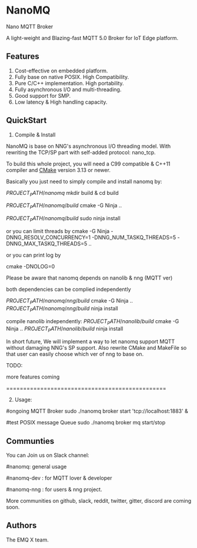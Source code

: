 # NanoMQ

Nano MQTT Broker

A light-weight and Blazing-fast MQTT 5.0 Broker for IoT Edge platform.



## Features

1. Cost-effective on embedded platform.
2. Fully base on native POSIX. High Compatibility.
3. Pure C/C++ implementation. High portability.
4. Fully asynchronous I/O and multi-threading. 
5. Good support for SMP.
6. Low latency & High handling capacity.



## QuickStart

1. Compile & Install

NanoMQ is base on NNG's asynchronous I/O threading model. With rewriting the TCP/SP part with self-added protocol: nano_tcp.

To build this whole project, you will need a C99 compatible & C++11 compiler and [CMake](http://www.cmake.org/) version 3.13 or newer.

Basically you just need to simply compile and install nanomq by:

$PROJECT_PATH/nanomq$ mkdir build & cd build

$PROJECT_PATH/nanomq/build$ cmake -G Ninja .. 

$PROJECT_PATH/nanomq/build$ sudo ninja install

or you can limit threads by
cmake -G Ninja -DNNG_RESOLV_CONCURRENCY=1 -DNNG_NUM_TASKQ_THREADS=5 -DNNG_MAX_TASKQ_THREADS=5  ..

or you can print log by

cmake -DNOLOG=0

Please be aware that nanomq depends on nanolib & nng (MQTT ver)

both dependencies can be complied independently

$PROJECT_PATH/nanomq/nng/build$ cmake -G Ninja .. 
$PROJECT_PATH/nanomq/nng/build$ ninja install

compile nanolib independently:
$PROJECT_PATH/nanolib/build$ cmake -G Ninja ..
$PROJECT_PATH/nanolib/build$ ninja install

In short future, We will  implement a way to let nanomq support MQTT without damaging NNG's SP support.
Also rewrite CMake and MakeFile so that user can easily choose which ver of nng to base on.

TODO:

more features coming

===============================================

2. Usage:

#ongoing MQTT Broker
sudo ./nanomq broker start 'tcp://localhost:1883' &

#test POSIX message Queue
sudo ./nanomq broker mq start/stop  

## Communties

You can Join us on Slack channel:

#nanomq: general usage

#nanomq-dev : for MQTT lover & developer

#nanomq-nng : for users & nng project.



More communities on github, slack, reddit, twitter, gitter, discord are coming soon.

## Authors


The EMQ X team.

